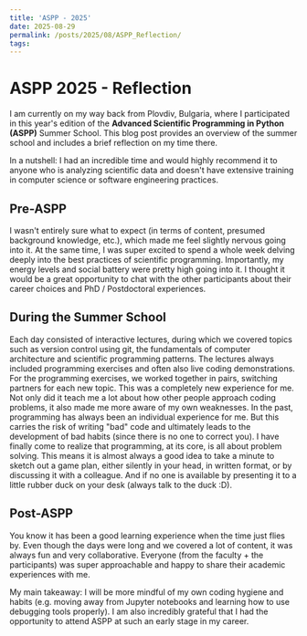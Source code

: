 ```yaml
---
title: 'ASPP - 2025'
date: 2025-08-29
permalink: /posts/2025/08/ASPP_Reflection/
tags:
---
```


# ASPP 2025 - Reflection

I am currently on my way back from Plovdiv, Bulgaria, where I participated in this year's edition of the **Advanced Scientific Programming in Python (ASPP)** Summer School.
This blog post provides an overview of the summer school and includes a brief reflection on my time there.

In a nutshell: I had an incredible time and would highly recommend it to anyone  who is analyzing scientific data and doesn't have extensive training in computer science or software engineering practices.

## Pre-ASPP
I wasn't entirely sure what to expect (in terms of content, presumed background knowledge, etc.), which made me feel slightly nervous going into it. At the same time, I was super excited to spend a whole week delving deeply into the best practices of scientific programming. Importantly, my energy levels and social battery were pretty high going into it.
I thought it would be a great opportunity to chat with the other participants about their career choices and PhD / Postdoctoral experiences.

## During the Summer School
Each day consisted of interactive lectures, during which we covered topics such as version control using git, the fundamentals of computer architecture and scientific programming patterns.
The lectures always included programming exercises and often also live coding demonstrations. For the programming exercises, we worked together in pairs, switching partners for each new topic.
This was a completely new experience for me. Not only did it teach me a lot about how other people approach coding problems, it also made me more aware of my own weaknesses. 
In the past, programming has always been an individual experience for me. But this carries the risk of 
writing "bad" code and ultimately leads to the development of bad habits (since there is no one to correct you).
I have finally come to realize that programming, at its core, is all about problem solving.
This means it is almost always a good idea to take a minute to sketch out a game plan, either silently in your head, in written format, or by discussing it with a colleague. And if no one is available by presenting it to a little rubber duck on your desk (always talk to the duck :D).


## Post-ASPP 
You know it has been a good learning experience when the time just flies by. Even though the days were long and we covered a lot of content, it was always fun and very collaborative.
Everyone (from the faculty + the participants) was super approachable and happy to share their academic experiences with me. 

My main takeaway: I will be more mindful of my own coding hygiene and habits (e.g. moving away from Jupyter notebooks and learning how to use debugging tools properly).
I am also incredibly grateful that I had the opportunity to attend ASPP at such an early stage in my career. 




